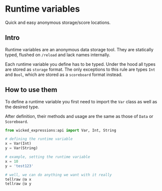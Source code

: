 # Runtime variables

Quick and easy anonymous storage/score locations.


## Intro

Runtime variables are an anonymous data storage tool. They are statically typed, flushed on `/reload` and lack names internally.

Each runtime variable you define has to be typed. Under the hood all types are stored as `storage` format. The only exceptions to this rule are types `Int` and `Bool`, which are stored as a `scoreboard` format instead.


## How to use them

To define a runtime variable you first need to import the `Var` class as well as the desired type.

After definition, their methods and usage are the same as those of `Data` or `Scoreboard`.

```py
from wicked_expressions:api import Var, Int, String

# defining the runtime variable
x = Var(Int)
y = Var(String)

# example, setting the runtime variable
x = 10
y = 'test123'

# well, we can do anything we want with it really
tellraw @a x
tellraw @a y
```



